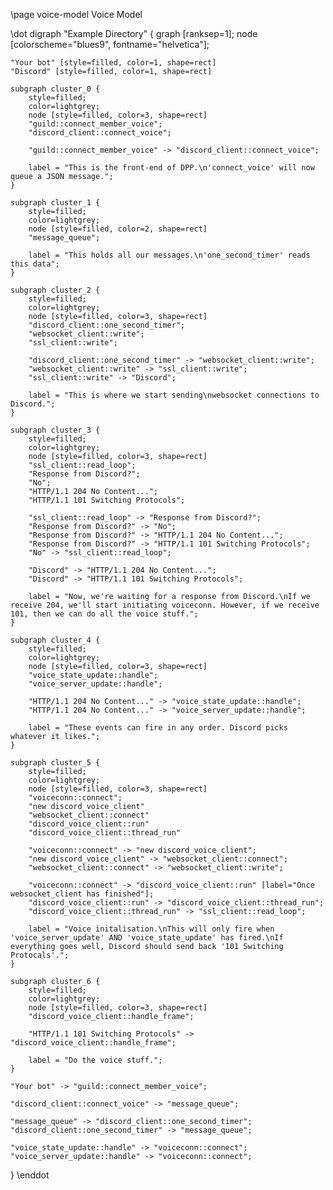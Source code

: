 \page voice-model Voice Model

\dot
digraph "Example Directory" {
    graph [ranksep=1];
    node [colorscheme="blues9", fontname="helvetica"];
    
    "Your bot" [style=filled, color=1, shape=rect]
    "Discord" [style=filled, color=1, shape=rect]
    
    subgraph cluster_0 {
		style=filled;
        color=lightgrey;
        node [style=filled, color=3, shape=rect]
        "guild::connect_member_voice";
        "discord_client::connect_voice";
        
        "guild::connect_member_voice" -> "discord_client::connect_voice";
        
        label = "This is the front-end of DPP.\n'connect_voice' will now queue a JSON message.";
	}
	
	subgraph cluster_1 {
		style=filled;
        color=lightgrey;
        node [style=filled, color=2, shape=rect]
        "message_queue";
        
        label = "This holds all our messages.\n'one_second_timer' reads this data";
	}
	
	subgraph cluster_2 {
		style=filled;
        color=lightgrey;
        node [style=filled, color=3, shape=rect]
        "discord_client::one_second_timer";
        "websocket_client::write";
        "ssl_client::write";
        
        "discord_client::one_second_timer" -> "websocket_client::write";
        "websocket_client::write" -> "ssl_client::write";
        "ssl_client::write" -> "Discord";
        
        label = "This is where we start sending\nwebsocket connections to Discord.";
	}
	
	subgraph cluster_3 {
		style=filled;
        color=lightgrey;
        node [style=filled, color=3, shape=rect]
        "ssl_client::read_loop";
        "Response from Discord?";
        "No";
        "HTTP/1.1 204 No Content...";
        "HTTP/1.1 101 Switching Protocols";
        
        "ssl_client::read_loop" -> "Response from Discord?";
        "Response from Discord?" -> "No";
        "Response from Discord?" -> "HTTP/1.1 204 No Content...";
        "Response from Discord?" -> "HTTP/1.1 101 Switching Protocols";
        "No" -> "ssl_client::read_loop";
        
        "Discord" -> "HTTP/1.1 204 No Content...";
        "Discord" -> "HTTP/1.1 101 Switching Protocols";
        
        label = "Now, we're waiting for a response from Discord.\nIf we receive 204, we'll start initiating voiceconn. However, if we receive 101, then we can do all the voice stuff.";
	}
	
	subgraph cluster_4 {
	    style=filled;
        color=lightgrey;
        node [style=filled, color=3, shape=rect]
	    "voice_state_update::handle";
        "voice_server_update::handle";
        
        "HTTP/1.1 204 No Content..." -> "voice_state_update::handle";
        "HTTP/1.1 204 No Content..." -> "voice_server_update::handle";
        
        label = "These events can fire in any order. Discord picks whatever it likes.";
	}
	
	subgraph cluster_5 {
		style=filled;
        color=lightgrey;
        node [style=filled, color=3, shape=rect]
        "voiceconn::connect";
        "new discord_voice_client"
        "websocket_client::connect"
        "discord_voice_client::run"
        "discord_voice_client::thread_run"
        
        "voiceconn::connect" -> "new discord_voice_client";
        "new discord_voice_client" -> "websocket_client::connect";
        "websocket_client::connect" -> "websocket_client::write";

        "voiceconn::connect" -> "discord_voice_client::run" [label="Once websocket_client has finished"];
        "discord_voice_client::run" -> "discord_voice_client::thread_run";
        "discord_voice_client::thread_run" -> "ssl_client::read_loop";
        
        label = "Voice initalisation.\nThis will only fire when 'voice_server_update' AND 'voice_state_update' has fired.\nIf everything goes well, Discord should send back '101 Switching Protocals'.";
	}
	
	subgraph cluster_6 {
		style=filled;
        color=lightgrey;
        node [style=filled, color=3, shape=rect]
        "discord_voice_client::handle_frame";
        
        "HTTP/1.1 101 Switching Protocols" -> "discord_voice_client::handle_frame";
        
        label = "Do the voice stuff.";
	}
    
    "Your bot" -> "guild::connect_member_voice";
    
    "discord_client::connect_voice" -> "message_queue";
    
    "message_queue" -> "discord_client::one_second_timer";
    "discord_client::one_second_timer" -> "message_queue";
    
    "voice_state_update::handle" -> "voiceconn::connect";
    "voice_server_update::handle" -> "voiceconn::connect";
}
\enddot
